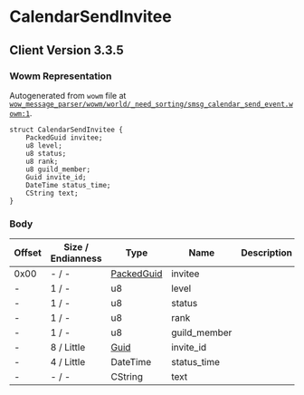 # CalendarSendInvitee

## Client Version 3.3.5

### Wowm Representation

Autogenerated from `wowm` file at [`wow_message_parser/wowm/world/_need_sorting/smsg_calendar_send_event.wowm:1`](https://github.com/gtker/wow_messages/tree/main/wow_message_parser/wowm/world/_need_sorting/smsg_calendar_send_event.wowm#L1).
```rust,ignore
struct CalendarSendInvitee {
    PackedGuid invitee;
    u8 level;
    u8 status;
    u8 rank;
    u8 guild_member;
    Guid invite_id;
    DateTime status_time;
    CString text;
}
```
### Body

| Offset | Size / Endianness | Type | Name | Description | Comment |
| ------ | ----------------- | ---- | ---- | ----------- | ------- |
| 0x00 | - / - | [PackedGuid](../spec/packed-guid.md) | invitee |  |  |
| - | 1 / - | u8 | level |  |  |
| - | 1 / - | u8 | status |  |  |
| - | 1 / - | u8 | rank |  |  |
| - | 1 / - | u8 | guild_member |  |  |
| - | 8 / Little | [Guid](../spec/packed-guid.md) | invite_id |  |  |
| - | 4 / Little | DateTime | status_time |  |  |
| - | - / - | CString | text |  |  |


